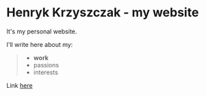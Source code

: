 # **Henryk Krzyszczak** - my website

 It's my personal website.

 I'll write here about my:
 >- **work**
 >- passions
 >- interests

 Link [here](https://hkrzyszczak.github.io/)
